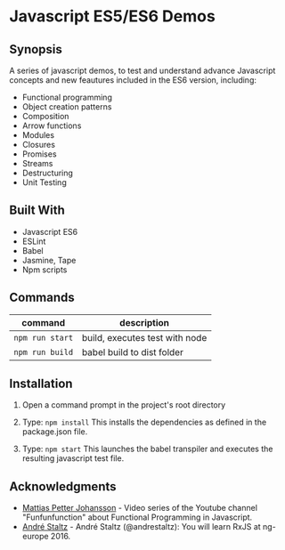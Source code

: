 # Javascript ES5/ES6 Demos

## Synopsis

A series of javascript demos, to test and understand advance Javascript concepts and new feautures included in the ES6 version, including: 

- Functional programming
- Object creation patterns
- Composition
- Arrow functions
- Modules
- Closures
- Promises
- Streams
- Destructuring
- Unit Testing

## Built With

- Javascript ES6
- ESLint
- Babel
- Jasmine, Tape
- Npm scripts

## Commands

command | description
--- | ---
`npm run start`| build, executes test with node
`npm run build`| babel build to dist folder

## Installation

1) Open a command prompt in the project's root directory

2) Type: `npm install`
    This installs the dependencies as defined in the package.json file.

3) Type: `npm start`
    This launches the babel transpiler and executes the resulting javascript test file.

## Acknowledgments

* [Mattias Petter Johansson](https://www.youtube.com/watch?v=BMUiFMZr7vk) - Video series of the Youtube channel "Funfunfunction" about Functional Programming in Javascript.
* [André Staltz](https://www.youtube.com/watch?v=uQ1zhJHclvs) - André Staltz (@andrestaltz): You will learn RxJS at ng-europe 2016.
